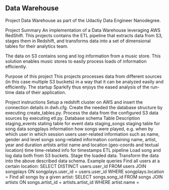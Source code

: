 ## Data Warehouse

Project Data Warehouse as part of the Udactiy Data Engineer Nanodegree.

Project Summary
An implementation of a Data Warehouse leveraging AWS RedShift. This projects contains the ETL pipeline that extracts data from S3, stages them in Redshift, and transforms data into a set of dimensional tables for their analytics team.

The data on S3 contains song and log information from a music store. This solution enables music stores to easily process loads of information efficiently.

Purpose of this project
This projects processes data from different sources (in this case multiple S3 buckets) in a way that it can be analyzed easily and efficiently. The startup Sparkify thus enjoys the eased analysis of the run-time data of their application.

Project instructions
Setup a redshift cluster on AWS and insert the connection details in dwh.cfg.
Create the needed the database structure by executing create_tables.py.
Process the data from the configured S3 data sources by executing etl.py.
Database schema
Table	Description
staging_events	stating table for event data
staging_songs	staging table for song data
songplays	information how songs were played, e.g. when by which user in which session
users	user-related information such as name, gender and level
songs	song-related information containing name, artist, year and duration
artists	artist name and location (geo-coords and textual location)
time	time-related info for timestamps
ETL pipeline
Load song and log data both from S3 buckets.
Stage the loaded data.
Transform the data into the above described data schema.
Example queries
Find all users at a certain location: SELECT DISTINCT users.user_id FROM users JOIN songplays ON songplays.user_id = users.user_id WHERE songplays.location = <LOCATION>
Find all songs by a given artist: SELECT songs.song_id FROM songs JOIN artists ON songs.artist_id = artists.artist_id WHERE artist.name = <ARTIST>